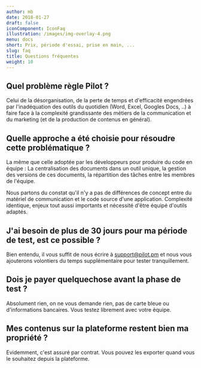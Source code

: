 ```yaml
---
author: mb
date: 2018-01-27
draft: false
iconComponent: IconFaq
illustration: /images/img-overlay-4.png
menu: docs
short: Prix, période d'essai, prise en main, ...
slug: faq
title: Questions fréquentes
weight: 10
---
```


## Quel problème règle Pilot ?

Celui de la désorganisation, de la perte de temps et d'efficacité engendrées par l'inadéquation des outils du quotidien (Word, Excel, Googles Docs, ..) à faire face à la complexité grandissante des métiers de la communication et du marketing (et de la production de contenus en général).

## Quelle approche a été choisie pour résoudre cette problématique ?

La même que celle adoptée par les développeurs pour produire du code en équipe : La centralisation des documents dans un outil unique, la gestion des versions de ces documents, la répartition des tâches entre les membres de l'équipe.

Nous partons du constat qu'il n'y a pas de différences de concept entre du matériel de communication et le code source d'une application. Complexité identique, enjeux tout aussi importants et nécessité d'être équipé d'outils adaptés.

## J'ai besoin de plus de 30 jours pour ma période de test, est ce possible ?

Bien entendu, il vous suffit de nous écrire à support@pilot.pm et nous vous ajouterons volontiers du temps supplémentaire pour tester tranquillement.

## Dois je payer quelquechose avant la phase de test ?

Absolument rien, on ne vous demande rien, pas de carte bleue ou d'informations bancaires. Vous testez librement avec votre équipe.

## Mes contenus sur la plateforme restent bien ma propriété ?

Evidemment, c'est assuré par contrat. Vous pouvez les exporter quand vous le souhaitez depuis la plateforme.
